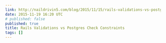 ```yaml
---
link: http://naildrivin5.com/blog/2015/11/15/rails-validations-vs-postgres-check-constraints.html
date: 2015-11-19 16:20 UTC
# published: false
published: true
title: Rails Validations vs Postgres Check Constraints
tags: []
---
```



